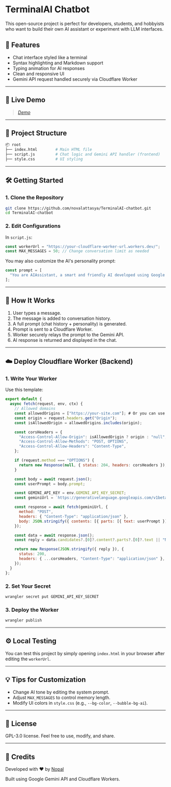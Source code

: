 # TerminalAI Chatbot

This open-source project is perfect for developers, students, and hobbyists who want to build their own AI assistant or experiment with LLM interfaces.

## 🌟 Features

* Chat interface styled like a terminal
* Syntax highlighting and Markdown support
* Typing animation for AI responses
* Clean and responsive UI
* Gemini API request handled securely via Cloudflare Worker

---

## 🚀 Live Demo

> *[Demo](https://nopal-ai.pages.dev/)*

---

## 📁 Project Structure

```bash
📦 root
├── index.html        # Main HTML file
├── script.js         # Chat logic and Gemini API handler (frontend)
├── style.css         # UI styling
```

---

## 🛠️ Getting Started

### 1. Clone the Repository

```bash
git clone https://github.com/novalattasya/TerminalAI-chatbot.git
cd TerminalAI-chatbot
```

### 2. Edit Configurations

In `script.js`:

```js
const workerUrl = "https://your-cloudflare-worker-url.workers.dev/";
const MAX_MESSAGES = 50; // Change conversation limit as needed
```

You may also customize the AI's personality prompt:

```js
const prompt = [
  "You are AIAssistant, a smart and friendly AI developed using Google's Gemini API..."
];
```

---

## 🧠 How It Works

1. User types a message.
2. The message is added to conversation history.
3. A full prompt (chat history + personality) is generated.
4. Prompt is sent to a Cloudflare Worker.
5. Worker securely relays the prompt to the Gemini API.
6. AI response is returned and displayed in the chat.

---

## ☁️ Deploy Cloudflare Worker (Backend)

### 1. Write Your Worker

Use this template:

```js
export default {
  async fetch(request, env, ctx) {
    // Allowed domains
    const allowedOrigins = ["https://your-site.com"]; # Or you can use "*" for development
    const origin = request.headers.get("Origin");
    const isAllowedOrigin = allowedOrigins.includes(origin);

    const corsHeaders = {
      "Access-Control-Allow-Origin": isAllowedOrigin ? origin : "null",
      "Access-Control-Allow-Methods": "POST, OPTIONS",
      "Access-Control-Allow-Headers": "Content-Type",
    };

    if (request.method === "OPTIONS") {
      return new Response(null, { status: 204, headers: corsHeaders });
    }

    const body = await request.json();
    const userPrompt = body.prompt;

    const GEMINI_API_KEY = env.GEMINI_API_KEY_SECRET;
    const geminiUrl = `https://generativelanguage.googleapis.com/v1beta/models/gemini-2.0-flash:generateContent?key=${GEMINI_API_KEY}`;

    const response = await fetch(geminiUrl, {
      method: "POST",
      headers: { "Content-Type": "application/json" },
      body: JSON.stringify({ contents: [{ parts: [{ text: userPrompt }] }] })
    });

    const data = await response.json();
    const reply = data.candidates?.[0]?.content?.parts?.[0]?.text || "No content generated.";

    return new Response(JSON.stringify({ reply }), {
      status: 200,
      headers: { ...corsHeaders, "Content-Type": "application/json" },
    });
  }
};
```

### 2. Set Your Secret

```bash
wrangler secret put GEMINI_API_KEY_SECRET
```

### 3. Deploy the Worker

```bash
wrangler publish
```

---

## ⚙️ Local Testing

You can test this project by simply opening `index.html` in your browser after editing the `workerUrl`.

---

## 💡 Tips for Customization

* Change AI tone by editing the system prompt.
* Adjust `MAX_MESSAGES` to control memory length.
* Modify UI colors in `style.css` (e.g., `--bg-color`, `--bubble-bg-ai`).

---

## 📜 License

GPL-3.0 license. Feel free to use, modify, and share.

---

## 👋 Credits

Developed with ❤️ by [Nopal](https://github.com/novalattasya)

Built using Google Gemini API and Cloudflare Workers.
